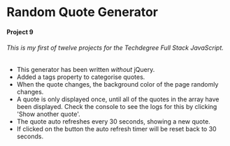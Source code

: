 # Random Quote Generator

#### Project 9

###### This is my first of twelve projects for the Techdegree Full Stack JavaScript.

* This generator has been written *without* jQuery.
* Added a tags property to categorise quotes.
* When the quote changes, the background color of the page randomly changes.
* A quote is only displayed once, until all of the quotes in the array have been displayed. Check the console to see the logs for this by clicking 'Show another quote'.
* The quote auto refreshes every 30 seconds, showing a new quote.
* If clicked on the button the auto refresh timer will be reset back to 30 seconds.